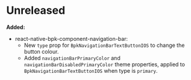 # Unreleased

**Added:**

- react-native-bpk-component-navigation-bar:
  - New `type` prop for `BpkNavigationBarTextButtonIOS` to change the button colour.
  - Added `navigationBarPrimaryColor` and `navigationBarDisabledPrimaryColor` theme properties, applied to `BpkNavigationBarTextButtonIOS` when type is `primary`.
